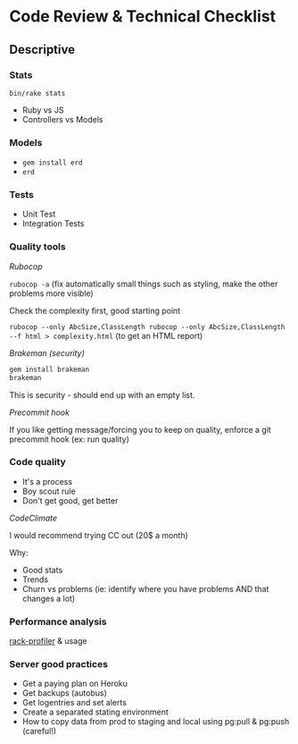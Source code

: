 # Code Review & Technical Checklist

## Descriptive

### Stats

`bin/rake stats`

* Ruby vs JS
* Controllers vs Models

### Models

* `gem install erd`
* `erd`

### Tests

* Unit Test
* Integration Tests

### Quality tools

_Rubocop_

`rubocop -a` (fix automatically small things such as styling, make the other problems more visible)

Check the complexity first, good starting point

`rubocop --only AbcSize,ClassLength rubocop --only AbcSize,ClassLength --f html > complexity.html`
(to get an HTML report)

_Brakeman (security)_

```bash
gem install brakeman
brakeman
```

This is security - should end up with an empty list.

_Precommit hook_

If you like getting message/forcing you to keep on quality, enforce a git precommit hook (ex: run quality)

### Code quality

* It's a process
* Boy scout rule
* Don't get good, get better

_CodeClimate_

I would recommend trying CC out (20$ a month)

Why:

* Good stats
* Trends
* Churn vs problems (ie: identify where you have problems AND that changes a lot)

### Performance analysis

[rack-profiler](https://github.com/MiniProfiler/rack-mini-profiler) & usage

### Server good practices

* Get a paying plan on Heroku
* Get backups (autobus)
* Get logentries and set alerts
* Create a separated stating environment
* How to copy data from prod to staging and local using pg:pull & pg:push (careful!)

